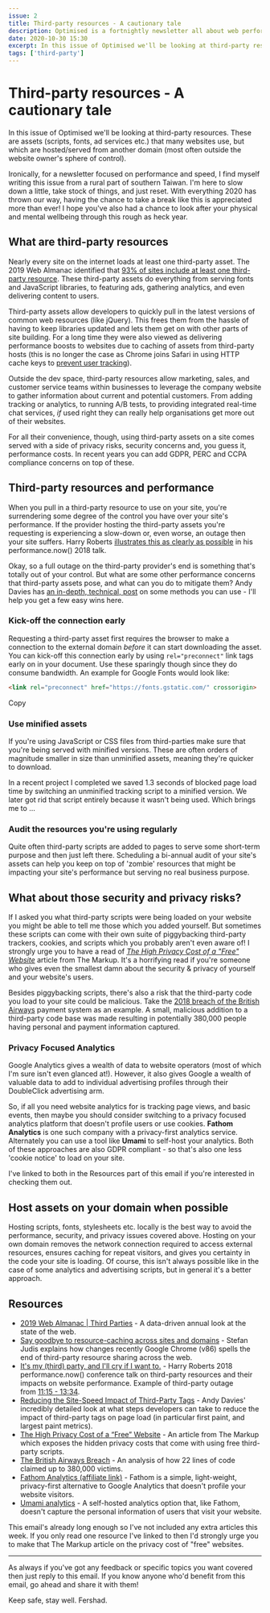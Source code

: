 ```yaml
---
issue: 2
title: Third-party resources - A cautionary tale
description: Optimised is a fortnightly newsletter all about web performance. In this issue we'll be looking at third-party resources.
date: 2020-10-30 15:30
excerpt: In this issue of Optimised we'll be looking at third-party resources. These are assets (scripts, fonts, ad services etc.) that many websites use, but which are hosted/served from another domain (most often outside the website owner's sphere of control).
tags: ['third-party']
---
```

# **Third-party resources - A cautionary tale**

In this issue of Optimised we'll be looking at third-party resources. These are assets (scripts, fonts, ad services etc.) that many websites use, but which are hosted/served from another domain (most often outside the website owner's sphere of control).

Ironically, for a newsletter focused on performance and speed, I find myself writing this issue from a rural part of southern Taiwan. I'm here to slow down a little, take stock of things, and just reset. With everything 2020 has thrown our way, having the chance to take a break like this is appreciated more than ever! I hope you've also had a chance to look after your physical and mental wellbeing through this rough as heck year.

## What are third-party resources

Nearly every site on the internet loads at least one third-party asset. The 2019 Web Almanac identified that [93% of sites include at least one third-party resource](https://almanac.httparchive.org/en/2019/third-parties#data). These third-party assets do everything from serving fonts and JavaScript libraries, to featuring ads, gathering analytics, and even delivering content to users.

Third-party assets allow developers to quickly pull in the latest versions of common web resources (like jQuery). This frees them from the hassle of having to keep libraries updated and lets them get on with other parts of site building. For a long time they were also viewed as delivering performance boosts to websites due to caching of assets from third-party hosts (this is no longer the case as Chrome joins Safari in using HTTP cache keys to [prevent user tracking](https://www.stefanjudis.com/notes/say-goodbye-to-resource-caching-across-sites-and-domains/)).

Outside the dev space, third-party resources allow marketing, sales, and customer service teams within businesses to leverage the company website to gather information about current and potential customers. From adding tracking or analytics, to running A/B tests, to providing integrated real-time chat services, *if* used right they can really help organisations get more out of their websites.

For all their convenience, though, using third-party assets on a site comes served with a side of privacy risks, security concerns and, you guess it, performance costs. In recent years you can add GDPR, PERC and CCPA compliance concerns on top of these.

## **Third-party resources and performance**

When you pull in a third-party resource to use on your site, you're surrendering some degree of the control you have over your site's performance. If the provider hosting the third-party assets you're requesting is experiencing a slow-down or, even worse, an outage then your site suffers. Harry Roberts [illustrates this as clearly as possible](https://youtu.be/bmIUYBNKja4?t=675) in his performance.now() 2018 talk.

Okay, so a full outage on the third-party provider's end is something that's totally out of your control. But what are some other performance concerns that third-party assets pose, and what can you do to mitigate them? Andy Davies has [an in-depth, technical, post](https://andydavies.me/blog/2020/10/02/reducing-the-site-speed-impact-of-third-party-tags/) on some methods you can use - I'll help you get a few easy wins here.

### **Kick-off the connection early**

Requesting a third-party asset first requires the browser to make a connection to the external domain *before* it can start downloading the asset. You can kick-off this connection early by using `rel="preconnect"` link tags early on in your document. Use these sparingly though since they do consume bandwidth. An example for Google Fonts would look like:

```html
<link rel="preconnect" href="https://fonts.gstatic.com/" crossorigin>
```

Copy

### **Use minified assets**

If you're using JavaScript or CSS files from third-parties make sure that you're being served with minified versions. These are often orders of magnitude smaller in size than unminified assets, meaning they're quicker to download.

In a recent project I completed we saved 1.3 seconds of blocked page load time by switching an unminified tracking script to a minified version. We later got rid that script entirely because it wasn't being used. Which brings me to ...

### **Audit the resources you're using regularly**

Quite often third-party scripts are added to pages to serve some short-term purpose and then just left there. Scheduling a bi-annual audit of your site's assets can help you keep on top of 'zombie' resources that might be impacting your site's performance but serving no real business purpose.

## **What about those security and privacy risks?**

If I asked you what third-party scripts were being loaded on your website you might be able to tell me those which you added yourself. But sometimes these scripts can come with their own suite of piggybacking third-party trackers, cookies, and scripts which you probably aren't even aware of! I strongly urge you to have a read of *[The High Privacy Cost of a "Free" Website](https://themarkup.org/blacklight/2020/09/22/blacklight-tracking-advertisers-digital-privacy-sensitive-websites)* article from The Markup. It's a horrifying read if you're someone who gives even the smallest damn about the security & privacy of yourself and your website's users.

Besides piggybacking scripts, there's also a risk that the third-party code you load to your site could be malicious. Take the [2018 breach of the British Airways](https://www.riskiq.com/blog/labs/magecart-british-airways-breach/) payment system as an example. A small, malicious addition to a third-party code base was made resulting in potentially 380,000 people having personal and payment information captured.

### **Privacy Focused Analytics**

Google Analytics gives a wealth of data to website operators (most of which I'm sure isn't even glanced at!). However, it also gives Google a wealth of valuable data to add to individual advertising profiles through their DoubleClick advertising arm.

So, if all you need website analytics for is tracking page views, and basic events, then maybe you should consider switching to a privacy focused analytics platform that doesn't profile users or use cookies. **Fathom Analytics** is one such company with a privacy-first analytics service. Alternately you can use a tool like **Umami** to self-host your analytics. Both of these approaches are also GDPR compliant - so that's also one less 'cookie notice' to load on your site.

I've linked to both in the Resources part of this email if you're interested in checking them out.

## **Host assets on your domain when possible**

Hosting scripts, fonts, stylesheets etc. locally is the best way to avoid the performance, security, and privacy issues covered above. Hosting on your own domain removes the network connection required to access external resources, ensures caching for repeat visitors, and gives you certainty in the code your site is loading. Of course, this isn't always possible like in the case of some analytics and advertising scripts, but in general it's a better approach.

## **Resources**

- [2019 Web Almanac | Third Parties](https://almanac.httparchive.org/en/2019/third-parties#data) - A data-driven annual look at the state of the web.
- [Say goodbye to resource-caching across sites and domains](https://www.stefanjudis.com/notes/say-goodbye-to-resource-caching-across-sites-and-domains/) - Stefan Judis explains how changes recently Google Chrome (v86) spells the end of third-party resource sharing across the web.
- [It's my (third) party, and I'll cry if I want to.](https://www.youtube.com/watch?v=bmIUYBNKja4) - Harry Roberts 2018 performance.now() conference talk on third-party resources and their impacts on website performance. Example of third-party outage from [11:15 - 13:34](https://youtu.be/bmIUYBNKja4?t=675).
- [Reducing the Site-Speed Impact of Third-Party Tags](https://andydavies.me/blog/2020/10/02/reducing-the-site-speed-impact-of-third-party-tags/) - Andy Davies' incredibly detailed look at what steps developers can take to reduce the impact of third-party tags on page load (in particular first paint, and largest paint metrics).
- [The High Privacy Cost of a “Free” Website](https://themarkup.org/blacklight/2020/09/22/blacklight-tracking-advertisers-digital-privacy-sensitive-websites) - An article from The Markup which exposes the hidden privacy costs that come with using free third-party scripts.
- [The British Airways Breach](https://www.riskiq.com/blog/labs/magecart-british-airways-breach/) - An analysis of how 22 lines of code claimed up to 380,000 victims.
- [Fathom Analytics (affiliate link)](https://usefathom.com/ref/CEHKLY) - Fathom is a simple, light-weight, privacy-first alternative to Google Analytics that doesn't profile your website visitors.
- [Umami analytics](https://umami.is/) - A self-hosted analytics option that, like Fathom, doesn't capture the personal information of users that visit your website.

This email's already long enough so I've not included any extra articles this week. If you only read one resource I've linked to then I'd strongly urge you to make that The Markup article on the privacy cost of "free" websites.

---

As always if you've got any feedback or specific topics you want covered then just reply to this email. If you know anyone who'd benefit from this email, go ahead and share it with them!

Keep safe, stay well.
Fershad.
